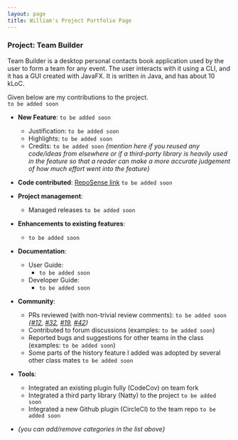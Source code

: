 ```yaml
---
layout: page
title: William's Project Portfolio Page
---
```


### Project: Team Builder

Team Builder is a desktop personal contacts book application used by the user to form a team for any event. The user interacts with it using a CLI, and it has a GUI created with JavaFX. It is written in Java, and has about 10 kLoC.

Given below are my contributions to the project.  
`to be added soon`
* **New Feature**: `to be added soon`
  * Justification: `to be added soon`
  * Highlights: `to be added soon`
  * Credits: `to be added soon` *{mention here if you reused any code/ideas from elsewhere or if a third-party library is heavily used in the feature so that a reader can make a more accurate judgement of how much effort went into the feature}*


* **Code contributed**: [RepoSense link]() `to be added soon`

* **Project management**:
  * Managed releases `to be added soon`

* **Enhancements to existing features**:
  * `to be added soon`

* **Documentation**:
  * User Guide:
    * `to be added soon`
  * Developer Guide:
    * `to be added soon`

* **Community**:
  * PRs reviewed (with non-trivial review comments): `to be added soon` *{[\#12](), [\#32](), [\#19](), [\#42]()}*
  * Contributed to forum discussions (examples: `to be added soon`)
  * Reported bugs and suggestions for other teams in the class (examples: `to be added soon`)
  * Some parts of the history feature I added was adopted by several other class mates `to be added soon`

* **Tools**:
  * Integrated an existing plugin fully (CodeCov) on team fork 
  * Integrated a third party library (Natty) to the project `to be added soon`
  * Integrated a new Github plugin (CircleCI) to the team repo `to be added soon`

* _{you can add/remove categories in the list above}_
